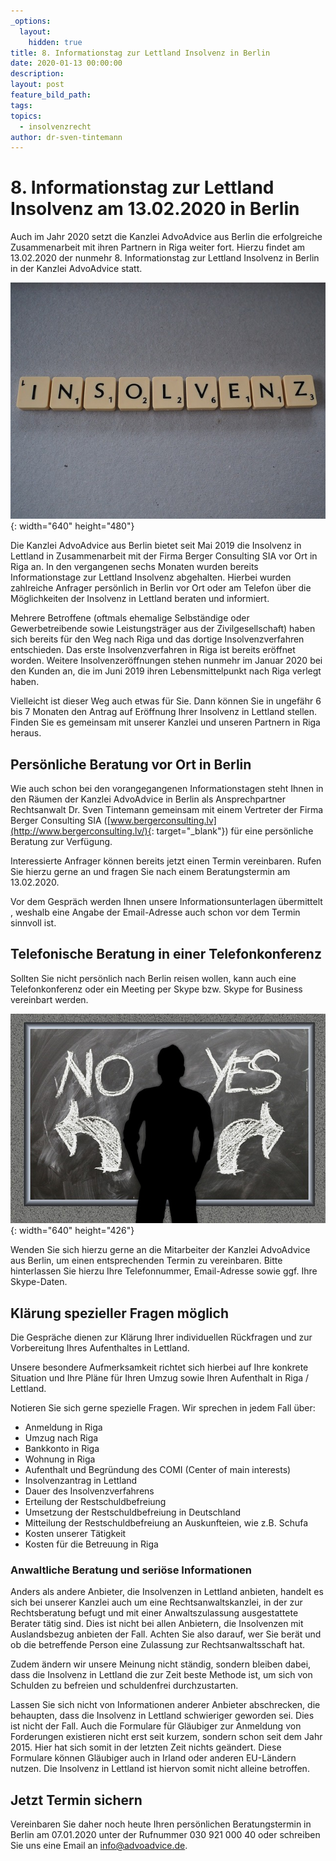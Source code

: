 ```yaml
---
_options:
  layout:
    hidden: true
title: 8. Informationstag zur Lettland Insolvenz in Berlin
date: 2020-01-13 00:00:00
description:
layout: post
feature_bild_path:
tags:
topics:
  - insolvenzrecht
author: dr-sven-tintemann
---
```


# 8\. Informationstag zur Lettland Insolvenz am 13.02.2020 in Berlin

Auch im Jahr 2020 setzt die Kanzlei AdvoAdvice aus Berlin die erfolgreiche Zusammenarbeit mit ihren Partnern in Riga weiter fort. Hierzu findet am 13.02.2020 der nunmehr 8. Informationstag zur Lettland Insolvenz in Berlin in der Kanzlei AdvoAdvice statt.

![](/uploads/bankruptcy-2774830-6401-1.jpg){: width="640" height="480"}

Die Kanzlei AdvoAdvice aus Berlin bietet seit Mai 2019 die Insolvenz in Lettland in Zusammenarbeit mit der Firma Berger Consulting SIA vor Ort in Riga an. In den vergangenen sechs Monaten wurden bereits Informationstage zur Lettland Insolvenz abgehalten. Hierbei wurden zahlreiche Anfrager persönlich in Berlin vor Ort oder am Telefon &uuml;ber die Möglichkeiten der Insolvenz in Lettland beraten und informiert.&nbsp;

Mehrere Betroffene (oftmals ehemalige Selbst&auml;ndige oder Gewerbetreibende sowie Leistungstr&auml;ger aus der Zivilgesellschaft) haben sich bereits f&uuml;r den Weg nach Riga und das dortige Insolvenzverfahren entschieden. Das erste Insolvenzverfahren in Riga ist bereits eröffnet worden. Weitere Insolvenzeröffnungen stehen nunmehr im Januar 2020 bei den Kunden an, die im Juni 2019 ihren Lebensmittelpunkt nach Riga verlegt haben.

Vielleicht ist dieser Weg auch etwas f&uuml;r Sie. Dann können Sie in ungef&auml;hr 6 bis 7 Monaten den Antrag auf Eröffnung Ihrer Insolvenz in Lettland stellen. Finden Sie es gemeinsam mit unserer Kanzlei und unseren Partnern in Riga heraus.&nbsp;

## Persönliche Beratung vor Ort in Berlin

Wie auch schon bei den vorangegangenen Informationstagen steht Ihnen in den R&auml;umen der Kanzlei AdvoAdvice in Berlin als Ansprechpartner Rechtsanwalt Dr. Sven Tintemann gemeinsam mit einem Vertreter der Firma Berger Consulting SIA ([www.bergerconsulting.lv](http://www.bergerconsulting.lv/){: target="_blank"}) f&uuml;r eine persönliche Beratung zur Verf&uuml;gung.

Interessierte Anfrager können bereits jetzt einen Termin vereinbaren. Rufen Sie hierzu gerne an und fragen Sie nach einem Beratungstermin am 13.02.2020.&nbsp;&nbsp;

Vor dem Gespr&auml;ch werden Ihnen unsere Informationsunterlagen &uuml;bermittelt , weshalb eine Angabe der Email-Adresse auch schon vor dem Termin sinnvoll ist.

## Telefonische Beratung in einer Telefonkonferenz

Sollten Sie nicht persönlich nach Berlin reisen wollen, kann auch eine Telefonkonferenz oder ein Meeting per Skype bzw. Skype for Business vereinbart werden.

![](/uploads/board-2084774-640-2.jpg){: width="640" height="426"}

Wenden Sie sich hierzu gerne an die Mitarbeiter der Kanzlei AdvoAdvice aus Berlin, um einen entsprechenden Termin zu vereinbaren. Bitte hinterlassen Sie hierzu Ihre Telefonnummer, Email-Adresse sowie ggf. Ihre Skype-Daten.

## Kl&auml;rung spezieller Fragen möglich

Die Gespr&auml;che dienen zur Kl&auml;rung Ihrer individuellen R&uuml;ckfragen und zur Vorbereitung Ihres Aufenthaltes in Lettland.

Unsere besondere Aufmerksamkeit richtet sich hierbei auf Ihre konkrete Situation und Ihre Pl&auml;ne f&uuml;r Ihren Umzug sowie Ihren Aufenthalt in Riga / Lettland.

Notieren Sie sich gerne spezielle Fragen. Wir sprechen in jedem Fall &uuml;ber:

* Anmeldung in Riga
* Umzug nach Riga
* Bankkonto in Riga
* Wohnung in Riga
* Aufenthalt und Begr&uuml;ndung des COMI (Center of main interests)
* Insolvenzantrag in Lettland
* Dauer des Insolvenzverfahrens
* Erteilung der Restschuldbefreiung
* Umsetzung der Restschuldbefreiung in Deutschland
* Mitteilung der Restschuldbefreiung an Auskunfteien, wie z.B. Schufa
* Kosten unserer T&auml;tigkeit
* Kosten f&uuml;r die Betreuung in Riga

### Anwaltliche Beratung und seriöse Informationen

Anders als andere Anbieter, die Insolvenzen in Lettland anbieten, handelt es sich bei unserer Kanzlei auch um eine Rechtsanwaltskanzlei, in der zur Rechtsberatung befugt und mit einer Anwaltszulassung ausgestattete Berater t&auml;tig sind. Dies ist nicht bei allen Anbietern, die Insolvenzen mit Auslandsbezug anbieten der Fall. Achten Sie also darauf, wer Sie ber&auml;t und ob die betreffende Person eine Zulassung zur Rechtsanwaltsschaft hat.&nbsp;

Zudem &auml;ndern wir unsere Meinung nicht st&auml;ndig, sondern bleiben dabei, dass die Insolvenz in Lettland die zur Zeit beste Methode ist, um sich von Schulden zu befreien und schuldenfrei durchzustarten.&nbsp;

Lassen Sie sich nicht von Informationen anderer Anbieter abschrecken, die behaupten, dass die Insolvenz in Lettland schwieriger geworden sei. Dies ist nicht der Fall. Auch die Formulare f&uuml;r Gl&auml;ubiger zur Anmeldung von Forderungen existieren nicht erst seit kurzem, sondern schon seit dem Jahr 2015. Hier hat sich somit in der letzten Zeit nichts ge&auml;ndert. Diese Formulare können Gl&auml;ubiger auch in Irland oder anderen EU-L&auml;ndern nutzen. Die Insolvenz in Lettland ist hiervon somit nicht alleine betroffen.&nbsp;

## Jetzt Termin sichern

Vereinbaren Sie daher noch heute Ihren persönlichen Beratungstermin in Berlin am 07.01.2020 unter der Rufnummer 030 921 000 40 oder schreiben Sie uns eine Email an info@advoadvice.de.